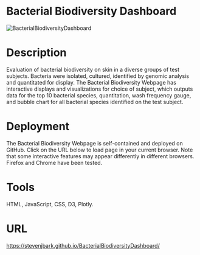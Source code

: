 # Bacterial Biodiversity Dashboard
![BacterialBiodiversityDashboard](readme-img/BBDashboard1.PNG)

# Description
Evaluation of bacterial biodiversity on skin in a diverse groups of test subjects. Bacteria were isolated, cultured, identified
by genomic analysis and quantitated for display. The Bacterial Biodiversity Webpage has interactive displays and visualizations
for choice of subject, which outputs data for the top 10 bacterial species, quantitation, wash frequency gauge, and bubble chart
for all bacterial species identified on the test subject.

# Deployment
The Bacterial Biodiversity Webpage is self-contained and deployed on GitHub. Click on the URL below to load page in your current
browser. Note that some interactive features may appear differently in different browsers. Firefox and Chrome have been tested.

# Tools
HTML, JavaScript, CSS, D3, Plotly.

# URL
https://stevenjbark.github.io/BacterialBiodiversityDashboard/